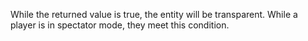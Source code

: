 While the returned value is true, the entity will be transparent.
While a player is in spectator mode, they meet this condition.